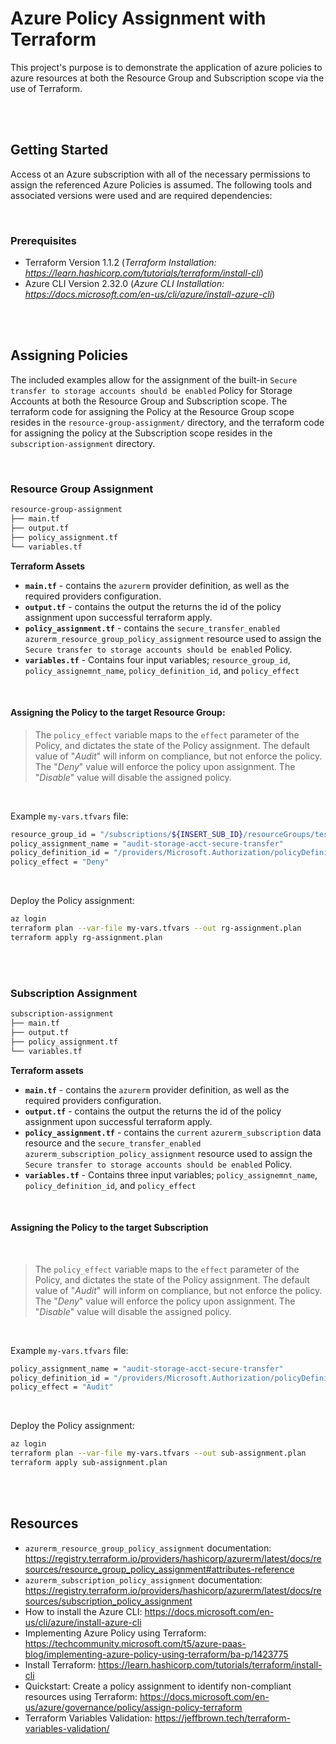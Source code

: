 # Azure Policy Assignment with Terraform

This project's purpose is to demonstrate the application of azure policies to azure resources at both the Resource Group and Subscription scope via the use of Terraform.

<br/><br/>

## Getting Started

Access ot an Azure subscription with all of the necessary permissions to assign the referenced Azure Policies is assumed. The following tools and associated versions were used and are required dependencies:

<br/>

### Prerequisites

* Terraform Version 1.1.2 (*Terraform Installation: https://learn.hashicorp.com/tutorials/terraform/install-cli*)
* Azure CLI Version  2.32.0 (*Azure CLI Installation: https://docs.microsoft.com/en-us/cli/azure/install-azure-cli*) 


<br/><br/>

## Assigning Policies

The included examples allow for the assignment of the built-in `Secure transfer to storage accounts should be enabled` Policy for Storage Accounts at both the Resource Group and Subscription scope. The terraform code for assigning the Policy at the Resource Group scope resides in the `resource-group-assignment/` directory, and the terraform code for assigning the policy at the Subscription scope resides in the `subscription-assignment` directory.

<br/>

### Resource Group Assignment

```bash
resource-group-assignment
├── main.tf
├── output.tf
├── policy_assignment.tf
└── variables.tf
```
**Terraform Assets**
* **`main.tf`** - contains the `azurerm` provider definition, as well as the required providers configuration.
* **`output.tf`** - contains the output the returns the id of the policy assignment upon successful terraform apply.
* **`policy_assignment.tf`** - contains the `secure_transfer_enabled` `azurerm_resource_group_policy_assignment` resource used to assign the `Secure transfer to storage accounts should be enabled` Policy.
* **`variables.tf`** - Contains four input variables; `resource_group_id`, `policy_assignemnt_name`, `policy_definition_id`, and `policy_effect`

<br/>

#### Assigning the Policy to the target Resource Group:

> The `policy_effect` variable maps to the `effect` parameter of the Policy, and dictates the state of the Policy assignment. The default value of "*Audit*" will inform on compliance, but not enforce the policy. The "*Deny*" value will enforce the policy upon assignment. The "*Disable*" value will disable the assigned policy.

<br/>

Example `my-vars.tfvars` file:

```bash
resource_group_id = "/subscriptions/${INSERT_SUB_ID}/resourceGroups/testGroup"
policy_assignment_name = "audit-storage-acct-secure-transfer"
policy_definition_id = "/providers/Microsoft.Authorization/policyDefinitions/404c3081-a854-4457-ae30-26a93ef643f9"
policy_effect = "Deny"
```

<br/>

Deploy the Policy assignment: 

```bash
az login
terraform plan --var-file my-vars.tfvars --out rg-assignment.plan
terraform apply rg-assignment.plan
```

<br/><br/>

### Subscription Assignment

```bash
subscription-assignment
├── main.tf
├── output.tf
├── policy_assignment.tf
└── variables.tf
```

**Terraform assets**
* **`main.tf`** - contains the `azurerm` provider definition, as well as the required providers configuration.
* **`output.tf`** - contains the output the returns the id of the policy assignment upon successful terraform apply.
* **`policy_assignment.tf`** - contains the `current` `azurerm_subscription` data resource and the `secure_transfer_enabled` `azurerm_subscription_policy_assignment` resource used to assign the `Secure transfer to storage accounts should be enabled` Policy.
* **`variables.tf`** - Contains three input variables; `policy_assignemnt_name`, `policy_definition_id`, and `policy_effect`

<br/>

#### Assigning the Policy to the target Subscription

<br/>

> The `policy_effect` variable maps to the `effect` parameter of the Policy, and dictates the state of the Policy assignment. The default value of "*Audit*" will inform on compliance, but not enforce the policy. The "*Deny*" value will enforce the policy upon assignment. The "*Disable*" value will disable the assigned policy.

<br/>

Example `my-vars.tfvars` file:

```bash
policy_assignment_name = "audit-storage-acct-secure-transfer"
policy_definition_id = "/providers/Microsoft.Authorization/policyDefinitions/404c3081-a854-4457-ae30-26a93ef643f9"
policy_effect = "Audit"
```

<br/>

Deploy the Policy assignment: 

```bash
az login
terraform plan --var-file my-vars.tfvars --out sub-assignment.plan
terraform apply sub-assignment.plan
```


<br/><br/>

## Resources
* `azurerm_resource_group_policy_assignment` documentation: https://registry.terraform.io/providers/hashicorp/azurerm/latest/docs/resources/resource_group_policy_assignment#attributes-reference
* `azurerm_subscription_policy_assignment` documentation: https://registry.terraform.io/providers/hashicorp/azurerm/latest/docs/resources/subscription_policy_assignment
* How to install the Azure CLI: https://docs.microsoft.com/en-us/cli/azure/install-azure-cli
* Implementing Azure Policy using Terraform: https://techcommunity.microsoft.com/t5/azure-paas-blog/implementing-azure-policy-using-terraform/ba-p/1423775
* Install Terraform: https://learn.hashicorp.com/tutorials/terraform/install-cli
* Quickstart: Create a policy assignment to identify non-compliant resources using Terraform: https://docs.microsoft.com/en-us/azure/governance/policy/assign-policy-terraform
* Terraform Variables Validation: https://jeffbrown.tech/terraform-variables-validation/